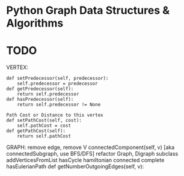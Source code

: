 Python Graph Data Structures & Algorithms  
=========================================  


# TODO

VERTEX:


    def setPredecessor(self, predecessor):
        self.predecessor = predecessor
    def getPredecessor(self):
        return self.predecessor
    def hasPredecessor(self):
        return self.predecessor != None

    Path Cost or Distance to this vertex
    def setPathCost(self, cost):
        self.pathCost = cost
    def getPathCost(self):
        return self.pathCost

GRAPH:
    remove edge, remove V
    connectedComponent(self, v) [aka connectedSubgraph, use BFS/DFS]
    refactor Graph, Digraph subclass
    addVerticesFromList
    hasCycle
    hamiltonian
    connected
    complete
    hasEulerianPath
    def getNumberOutgoingEdges(self, v):


